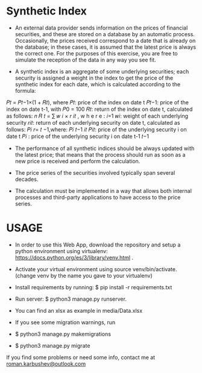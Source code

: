 # Synthetic Index

- An external data provider sends information on the prices of financial securities, and these are stored on a database by an automatic process. Occasionally, the prices received correspond to a date that is already on the database; in these cases, it is assumed that the latest price is always the correct one. For the purposes of this exercise, you are free to simulate the reception of the data in any way you see fit.

- A synthetic index is an aggregate of some underlying securities; each security is assigned a weight in the index to get the price of the synthetic index for each date, which is calculated according to the formula:

𝑃𝑡 = 𝑃𝑡−1×(1 + 𝑅𝑡), where
𝑃𝑡: price of the index on date t
𝑃𝑡−1: price of the index on date t-1, with 𝑃0 = 100
𝑅𝑡: return of the index on date t, calculated as follows: 𝑛
𝑅 𝑡 = ∑ 𝑤 𝑖 × 𝑟 𝑖𝑡 , w h e r e : 𝑖=1
𝑤𝑖: weight of each underlying security
𝑟𝑖𝑡: return of each underlying security on date t, calculated as follows:
𝑃𝑖
 𝑟= 𝑡 −1,where:
 𝑃𝑖 𝑡−1
𝑖𝑡
𝑃𝑖𝑡: price of the underlying security i on date t
𝑃𝑖 : price of the underlying security i on date t-1 𝑡−1

- The performance of all synthetic indices should be always updated with the latest price; that means that the process should run as soon as a new price is received and perform the calculation.

- The price series of the securities involved typically span several decades.

- The calculation must be implemented in a way that allows both internal processes and third-party applications to have access to the price series.

# USAGE

- In order to use this Web App, download the repository and setup a python environment using virtualenv: https://docs.python.org/es/3/library/venv.html .
- Activate your virtual environment using source venv/bin/activate. (change venv by the name you gave to your virtualenv)
- Install requirements by running: $ pip install -r requirements.txt
- Run server: $ python3 manage.py runserver.

- You can find an xlsx as example in media/Data.xlsx

- If you see some migration warnings, run
 - $ python3 manage.py makemigrations
 - $ python3 manage.py migrate


If you find some problems or need some info, contact me at roman.karbushev@outlook.com
